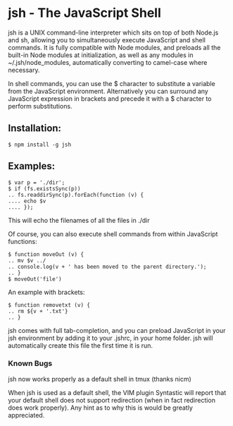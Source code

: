 # jsh - The JavaScript Shell
jsh is a UNIX command-line interpreter which sits on top of both Node.js and sh, allowing you to simultaneously execute JavaScript and shell commands. It is fully compatible with Node modules, and preloads all the built-in Node modules at initialization, as well as any modules in ~/.jsh/node_modules, automatically converting to camel-case where necessary.

In shell commands, you can use the $ character to substitute a variable from the JavaScript environment. Alternatively you can surround any JavaScript expression in brackets and precede it with a $ character to perform substitutions.

## Installation:

```
$ npm install -g jsh
```

## Examples:
```
$ var p = './dir';
$ if (fs.existsSync(p))
.. fs.readdirSync(p).forEach(function (v) {
.... echo $v
.... });
```

This will echo the filenames of all the files in ./dir

Of course, you can also execute shell commands from within JavaScript functions:

```
$ function moveOut (v) {
.. mv $v ../
.. console.log(v + ' has been moved to the parent directory.');
.. }
$ moveOut('file')
```

An example with brackets:
```
$ function removetxt (v) {
.. rm ${v + '.txt'}
.. }
```

jsh comes with full tab-completion, and you can preload JavaScript in your jsh environment by adding it to your .jshrc, in your home folder. jsh will automatically create this file the first time it is run.

### Known Bugs

jsh now works properly as a default shell in tmux (thanks nicm)

When jsh is used as a default shell, the VIM plugin Syntastic will report that your default shell does not support redirection (when in fact redirection does work properly). Any hint as to why this is would be greatly appreciated.
